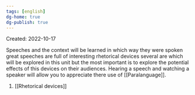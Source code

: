 ```yaml
---
tags: [english] 
dg-home: true
dg-publish: true
---
```

Created: 2022-10-17

Speeches and the context will be learned in which way they were spoken great speeches are full of interesting rhetorical devices several are which will be explored in this unit but the most important is to explore the potential effects of this devices on their audiences. 
Hearing a speech and watching a speaker will allow you to appreciate there use of [[Paralanguage]]. 

1. [[Rhetorical devices]]
